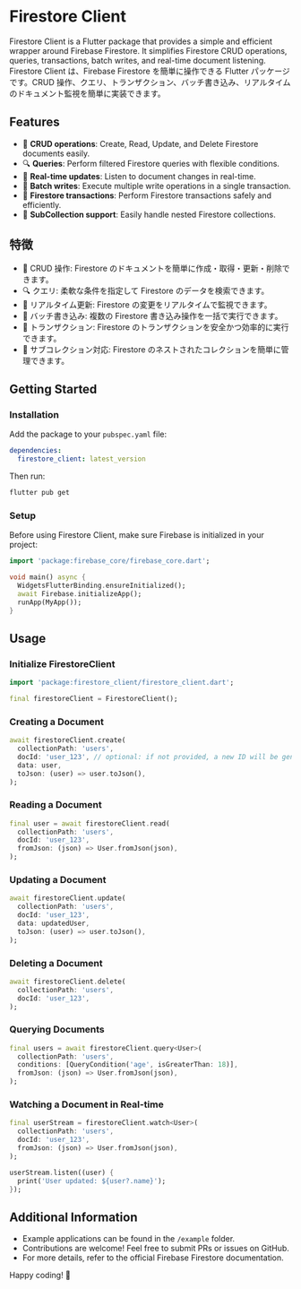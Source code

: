 # Firestore Client
Firestore Client is a Flutter package that provides a simple and efficient wrapper around Firebase Firestore. It simplifies Firestore CRUD operations, queries, transactions, batch writes, and real-time document listening.
Firestore Client は、Firebase Firestore を簡単に操作できる Flutter パッケージです。CRUD 操作、クエリ、トランザクション、バッチ書き込み、リアルタイムのドキュメント監視を簡単に実装できます。

## Features
- 📌 **CRUD operations**: Create, Read, Update, and Delete Firestore documents easily.
- 🔍 **Queries**: Perform filtered Firestore queries with flexible conditions.
- 🔄 **Real-time updates**: Listen to document changes in real-time.
- 🔄 **Batch writes**: Execute multiple write operations in a single transaction.
- 🔄 **Firestore transactions**: Perform Firestore transactions safely and efficiently.
- 📂 **SubCollection support**: Easily handle nested Firestore collections.

## 特徴
- 📌 CRUD 操作: Firestore のドキュメントを簡単に作成・取得・更新・削除できます。
- 🔍 クエリ: 柔軟な条件を指定して Firestore のデータを検索できます。
- 🔄 リアルタイム更新: Firestore の変更をリアルタイムで監視できます。
- 🔄 バッチ書き込み: 複数の Firestore 書き込み操作を一括で実行できます。
- 🔄 トランザクション: Firestore のトランザクションを安全かつ効率的に実行できます。
- 📂 サブコレクション対応: Firestore のネストされたコレクションを簡単に管理できます。

## Getting Started
### Installation
Add the package to your `pubspec.yaml` file:
```yaml
dependencies:
  firestore_client: latest_version
```
Then run:
```sh
flutter pub get
```

### Setup
Before using Firestore Client, make sure Firebase is initialized in your project:
```dart
import 'package:firebase_core/firebase_core.dart';

void main() async {
  WidgetsFlutterBinding.ensureInitialized();
  await Firebase.initializeApp();
  runApp(MyApp());
}
```

## Usage
### Initialize FirestoreClient
```dart
import 'package:firestore_client/firestore_client.dart';

final firestoreClient = FirestoreClient();
```

### Creating a Document
```dart
await firestoreClient.create(
  collectionPath: 'users',
  docId: 'user_123', // optional: if not provided, a new ID will be generated
  data: user,
  toJson: (user) => user.toJson(),
);
```

### Reading a Document
```dart
final user = await firestoreClient.read(
  collectionPath: 'users',
  docId: 'user_123',
  fromJson: (json) => User.fromJson(json),
);
```

### Updating a Document
```dart
await firestoreClient.update(
  collectionPath: 'users',
  docId: 'user_123',
  data: updatedUser,
  toJson: (user) => user.toJson(),
);
```

### Deleting a Document
```dart
await firestoreClient.delete(
  collectionPath: 'users',
  docId: 'user_123',
);
```

### Querying Documents
```dart
final users = await firestoreClient.query<User>(
  collectionPath: 'users',
  conditions: [QueryCondition('age', isGreaterThan: 18)],
  fromJson: (json) => User.fromJson(json),
);
```

### Watching a Document in Real-time
```dart
final userStream = firestoreClient.watch<User>(
  collectionPath: 'users',
  docId: 'user_123',
  fromJson: (json) => User.fromJson(json),
);

userStream.listen((user) {
  print('User updated: ${user?.name}');
});
```

## Additional Information
- Example applications can be found in the `/example` folder.
- Contributions are welcome! Feel free to submit PRs or issues on GitHub.
- For more details, refer to the official Firebase Firestore documentation.

Happy coding! 🚀

